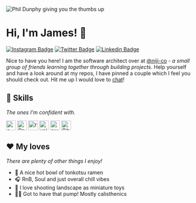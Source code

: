 ![Phil Dunphy giving you the thumbs up](https://media.giphy.com/media/fyOzfl3xTQJuo/giphy.gif)

# Hi, I'm James! 👋
[![Instagram Badge](https://img.shields.io/badge/-@__breadandjams-purple?style=flat&logo=instagram&logoColor=white&link=https://instagram.com/_breadandjams/)](https://instagram.com/_breadandjams)
[![Twitter Badge](https://img.shields.io/badge/-@__breadandjams-1ca0f1?style=flat&labelColor=1ca0f1&logo=twitter&logoColor=white&link=https://twitter.com/_breadandjams)](https://twitter.com/_breadandjams)
[![Linkedin Badge](https://img.shields.io/badge/-James%20Lim-blue?style=flat&logo=Linkedin&logoColor=white&link=https://www.linkedin.com/in/jlim/)](https://www.linkedin.com/in/jlim/)

Nice to have you here! I am the software architect over at [@niji-co](https://github.com/niji-co/) - _a small group of friends learning together through building projects_. Help yourself and have a look around at my repos, I have pinned a couple which I feel you should check out. Hit me up I would love to [chat](https://instagram.com/_breadandjams)!

## 🚀 Skills

_The ones I'm confident with._

[<img alt="c++" width="26px" src="https://img.icons8.com/color/240/000000/c-plus-plus-logo.png" />](http://www.cplusplus.com/)
[<img alt="OpenGL" width="26px" src="https://www.opengl.org/img/opengl_logo.jpg" />](https://www.opengl.org/)
[<img alt="react" width="26px" src="https://img.icons8.com/color/240/000000/react-native.png" />](https://reactjs.org/)
[<img alt="unity" width="26px" src="https://img.icons8.com/ios-filled/250/000000/unity.png" />](https://unity.com/)
[<img alt="swift" width="26px" src="https://img.icons8.com/fluent/240/000000/swift.png" />](https://developer.apple.com/swift/)
[<img alt="Git" width="26px" src="https://img.icons8.com/color/240/000000/git.png" />](https://git-scm.com/)

## ❤️ My loves

_There are plenty of other things I enjoy!_

* 🍜 A nice hot bowl of tonkotsu ramen
* 🎧 RnB, Soul and just overall chill vibes
* 📸 I love shooting landscape as miniature toys
* 💪🏻 Got to have that pump! Mostly calisthenics
